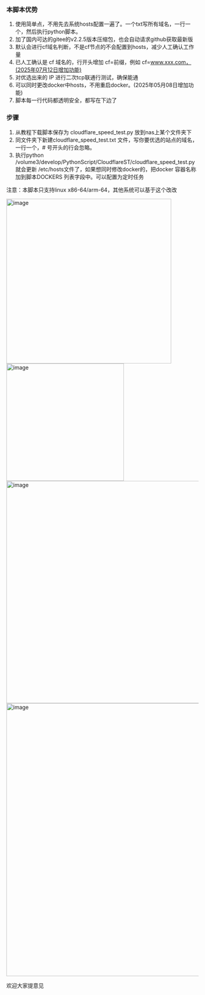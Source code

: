 ### 本脚本优势
1. 使用简单点，不用先去系统hosts配置一遍了。一个txt写所有域名，一行一个，然后执行python脚本。
2. 加了国内可达的gitee的v2.2.5版本压缩包，也会自动请求github获取最新版
3. 默认会进行cf域名判断，不是cf节点的不会配置到hosts，减少人工确认工作量
4. 已人工确认是 cf 域名的，行开头增加 cf=前缀，例如 cf=www.xxx.com，(2025年07月12日增加功能)
5. 对优选出来的 IP 进行二次tcp联通行测试，确保能通
6. 可以同时更改docker中hosts，不用重启docker。(2025年05月08日增加功能)
7. 脚本每一行代码都透明安全，都写在下边了

### 步骤
1. 从教程下载脚本保存为 cloudflare_speed_test.py 放到nas上某个文件夹下
2. 同文件夹下新建cloudflare_speed_test.txt 文件，写你要优选的站点的域名，一行一个，# 号开头的行会忽略。
3. 执行python /volume3/develop/PythonScript/CloudflareST/cloudflare_speed_test.py 就会更新 /etc/hosts文件了，如果想同时修改docker的，把docker 容器名称加到脚本DOCKERS 列表字段中。可以配置为定时任务

注意：本脚本只支持linux x86-64/arm-64，其他系统可以基于这个改改

<img width="432" alt="image" src="https://github.com/user-attachments/assets/8f60607e-48e0-49dc-b02b-c4dedcf26dcf" />

<img width="308" alt="image" src="https://github.com/user-attachments/assets/5c473b02-8fb1-48e5-bcbc-7f03a33be5ed" />

<img width="583" alt="image" src="https://github.com/user-attachments/assets/ccb173d0-d7f3-47d3-818c-07e1eefc32cf" />
<img width="716" alt="image" src="https://github.com/user-attachments/assets/e416f648-db1f-4407-bbe8-cc4aeebf335c" />

欢迎大家提意见
